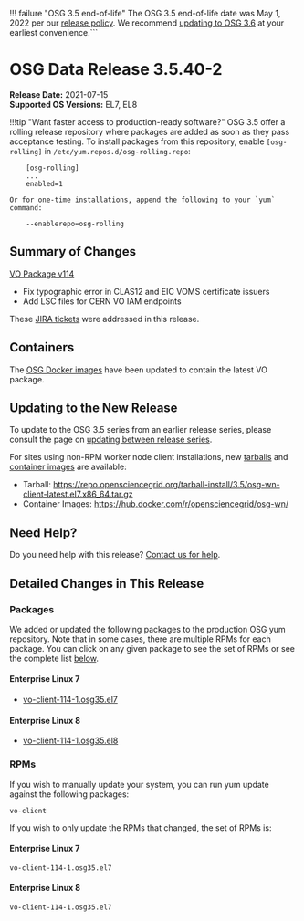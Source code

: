 !!! failure "OSG 3.5 end-of-life"
    The OSG 3.5 end-of-life date was May 1, 2022 per our
    [release policy](https://opensciencegrid.org/technology/policy/release-series/).
    We recommend
    [updating to OSG 3.6](../updating-to-osg-36.md)
    at your earliest convenience.```

OSG Data Release 3.5.40-2
=========================

**Release Date:** 2021-07-15    
**Supported OS Versions:** EL7, EL8

!!!tip "Want faster access to production-ready software?"
    OSG 3.5 offer a rolling release repository where packages are added as soon as they pass acceptance testing.
    To install packages from this repository, enable `[osg-rolling]` in `/etc/yum.repos.d/osg-rolling.repo`:

        [osg-rolling]
        ...
        enabled=1

    Or for one-time installations, append the following to your `yum` command:

        --enablerepo=osg-rolling

Summary of Changes
------------------

[VO Package v114](https://github.com/opensciencegrid/osg-vo-config/releases/tag/release-114)

-   Fix typographic error in CLAS12 and EIC VOMS certificate issuers
-   Add LSC files for CERN VO IAM endpoints


These [JIRA tickets](https://opensciencegrid.atlassian.net/issues/?jql=project%20%3D%20SOFTWARE%20AND%20fixVersion%20in%20(3.5.40-2%2C3.6.210701-2)%20ORDER%20BY%20priority%20DESC%2C%20key%20DESC) were addressed in this release.

Containers
----------

The [OSG Docker images](https://hub.docker.com/u/opensciencegrid/) have been updated to contain the latest VO package.

Updating to the New Release
---------------------------

To update to the OSG 3.5 series from an earlier release series, please consult the page on
[updating between release series](../updating-to-osg-35.md).

For sites using non-RPM worker node client installations, new [tarballs](../../worker-node/install-wn-tarball.md) and
[container images](../../worker-node/using-wn-containers.md) are available:

- Tarball: <https://repo.opensciencegrid.org/tarball-install/3.5/osg-wn-client-latest.el7.x86_64.tar.gz>
- Container Images: <https://hub.docker.com/r/opensciencegrid/osg-wn/>

Need Help?
----------

Do you need help with this release? [Contact us for help](../../common/help.md).

Detailed Changes in This Release
--------------------------------

### Packages

We added or updated the following packages to the production OSG yum repository.
Note that in some cases, there are multiple RPMs for each package.
You can click on any given package to see the set of RPMs or see the complete list [below](#rpms).

#### Enterprise Linux 7

-   [vo-client-114-1.osg35.el7](https://koji.chtc.wisc.edu/koji/search?match=glob&type=build&terms=vo-client-114-1.osg35.el7)

#### Enterprise Linux 8

-   [vo-client-114-1.osg35.el8](https://koji.chtc.wisc.edu/koji/search?match=glob&type=build&terms=vo-client-114-1.osg35.el8)

### RPMs

If you wish to manually update your system, you can run yum update against the following packages:

    vo-client

If you wish to only update the RPMs that changed, the set of RPMs is:

#### Enterprise Linux 7

``` file
vo-client-114-1.osg35.el7
```

#### Enterprise Linux 8

``` file
vo-client-114-1.osg35.el7
```
